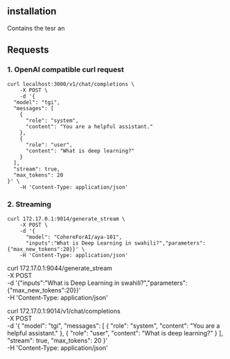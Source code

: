 ## installation 
Contains the tesr an 

## Requests
### 1. OpenAI compatible curl request
```
curl localhost:3000/v1/chat/completions \
    -X POST \
    -d '{
  "model": "tgi",
  "messages": [
    {
      "role": "system",
      "content": "You are a helpful assistant."
    },
    {
      "role": "user",
      "content": "What is deep learning?"
    }
  ],
  "stream": true,
  "max_tokens": 20
}' \
    -H 'Content-Type: application/json'
```

### 2. Streaming 
```
curl 172.17.0.1:9014/generate_stream \
    -X POST \
    -d '{
      "model": "CohereForAI/aya-101",
      "inputs":"What is Deep Learning in swahili?","parameters":{"max_new_tokens":20}}' \
    -H 'Content-Type: application/json'
```
 curl 172.17.0.1:9044/generate_stream \
    -X POST \
    -d '{"inputs":"What is Deep Learning in swahili?","parameters":{"max_new_tokens":20}}' \
    -H 'Content-Type: application/json'


curl 172.17.0.1:9014/v1/chat/completions \
    -X POST \
    -d '{
  "model": "tgi",
  "messages": [
    {
      "role": "system",
      "content": "You are a helpful assistant."
    },
    {
      "role": "user",
      "content": "What is deep learning?"
    }
  ],
  "stream": true,
  "max_tokens": 20
}' \
    -H 'Content-Type: application/json'